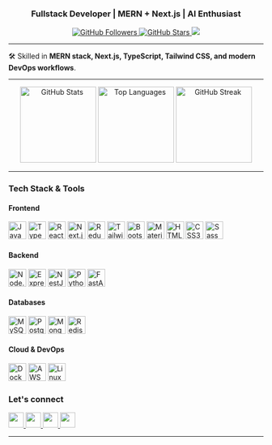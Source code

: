 <h3 align="center">Fullstack Developer | MERN + Next.js | AI Enthusiast</h3>

<p align="center">
  <a href="https://github.com/AliAsgharSWE" target="_blank">
    <img src="https://img.shields.io/github/followers/AliAsgharSWE?label=Followers&style=social" alt="GitHub Followers" />
  </a>
  <a href="https://github.com/AliAsgharSWE" target="_blank">
    <img src="https://img.shields.io/github/stars/AliAsgharSWE?label=Stars&style=social" alt="GitHub Stars" />
  </a>
  <a href="https://www.linkedin.com/in/AliAsgharSWE" target="_blank">
    <img src="https://img.shields.io/badge/-Connect-blue?logo=Linkedin&logoColor=white&style=flat" />
  </a>
</p>

---

🛠 Skilled in **MERN stack, Next.js, TypeScript, Tailwind CSS, and modern DevOps workflows**.  

---

<div align="center">
  <img src="https://github-readme-stats.vercel.app/api?username=AliAsgharSWE&show_icons=true&theme=radical&hide_border=false&count_private=true" height="150" alt="GitHub Stats" />
  <img src="https://github-readme-stats.vercel.app/api/top-langs/?username=AliAsgharSWE&layout=compact&theme=radical&hide_border=false&langs_count=8" height="150" alt="Top Languages" />
  <img src="https://github-readme-streak-stats.herokuapp.com?user=AliAsgharSWE&theme=radical&hide_border=false" height="150" alt="GitHub Streak" />
</div>

---

### Tech Stack & Tools  

#### Frontend  
<p align="left">
  <img src="https://cdn.jsdelivr.net/gh/devicons/devicon/icons/javascript/javascript-original.svg" height="35" alt="JavaScript" />
  <img src="https://cdn.jsdelivr.net/gh/devicons/devicon/icons/typescript/typescript-original.svg" height="35" alt="TypeScript" />
  <img src="https://cdn.jsdelivr.net/gh/devicons/devicon/icons/react/react-original.svg" height="35" alt="React" />
  <img src="https://cdn.jsdelivr.net/gh/devicons/devicon/icons/nextjs/nextjs-original.svg" height="35" alt="Next.js" />
  <img src="https://cdn.jsdelivr.net/gh/devicons/devicon/icons/redux/redux-original.svg" height="35" alt="Redux" />
  <img src="https://cdn.jsdelivr.net/gh/devicons/devicon/icons/tailwindcss/tailwindcss-original.svg" height="35" alt="Tailwind CSS" />
  <img src="https://cdn.jsdelivr.net/gh/devicons/devicon/icons/bootstrap/bootstrap-original.svg" height="35" alt="Bootstrap" />
  <img src="https://cdn.jsdelivr.net/gh/devicons/devicon/icons/materialui/materialui-original.svg" height="35" alt="Material UI" />
  <img src="https://cdn.jsdelivr.net/gh/devicons/devicon/icons/html5/html5-original.svg" height="35" alt="HTML5" />
  <img src="https://cdn.jsdelivr.net/gh/devicons/devicon/icons/css3/css3-original.svg" height="35" alt="CSS3" />
  <img src="https://cdn.jsdelivr.net/gh/devicons/devicon/icons/sass/sass-original.svg" height="35" alt="Sass" />
</p>

#### Backend  
<p align="left">
  <img src="https://cdn.jsdelivr.net/gh/devicons/devicon/icons/nodejs/nodejs-original.svg" height="35" alt="Node.js" />
  <img src="https://cdn.jsdelivr.net/gh/devicons/devicon/icons/express/express-original.svg" height="35" alt="Express.js" />
  <img src="https://cdn.jsdelivr.net/gh/devicons/devicon/icons/nestjs/nestjs-plain.svg" height="35" alt="NestJS" />
  <img src="https://cdn.jsdelivr.net/gh/devicons/devicon/icons/python/python-original.svg" height="35" alt="Python" />
  <img src="https://cdn.jsdelivr.net/gh/devicons/devicon/icons/fastapi/fastapi-original.svg" height="35" alt="FastAPI" />
</p>

#### Databases  
<p align="left">
  <img src="https://cdn.jsdelivr.net/gh/devicons/devicon/icons/mysql/mysql-original.svg" height="35" alt="MySQL" />
  <img src="https://cdn.jsdelivr.net/gh/devicons/devicon/icons/postgresql/postgresql-original.svg" height="35" alt="PostgreSQL" />
  <img src="https://cdn.jsdelivr.net/gh/devicons/devicon/icons/mongodb/mongodb-original.svg" height="35" alt="MongoDB" />
  <img src="https://cdn.jsdelivr.net/gh/devicons/devicon/icons/redis/redis-original.svg" height="35" alt="Redis" />
</p>

#### Cloud & DevOps  
<p align="left">
  <img src="https://cdn.jsdelivr.net/gh/devicons/devicon/icons/docker/docker-original.svg" height="35" alt="Docker" />
  <img src="https://cdn.jsdelivr.net/gh/devicons/devicon/icons/aws/aws-original.svg" height="35" alt="AWS" />
  <img src="https://cdn.jsdelivr.net/gh/devicons/devicon/icons/linux/linux-original.svg" height="35" alt="Linux" />
</p>


### Let's connect
<p align="left">
  <a href="mailto:aliasghar.dev@gmail.com" target="_blank">
    <img src="https://img.shields.io/badge/Gmail-D14836?logo=gmail&logoColor=white&style=for-the-badge" height="30" />
  </a>
  <a href="https://www.linkedin.com/in/AliAsgharSWE" target="_blank">
    <img src="https://img.shields.io/badge/LinkedIn-0077B5?logo=linkedin&logoColor=white&style=for-the-badge" height="30" />
  </a>
  <a href="https://twitter.com/AliAsgharSWE" target="_blank">
    <img src="https://img.shields.io/badge/Twitter-1DA1F2?logo=twitter&logoColor=white&style=for-the-badge" height="30" />
  </a>
  <a href="https://github.com/AliAsgharSWE" target="_blank">
    <img src="https://img.shields.io/badge/GitHub-181717?logo=github&logoColor=white&style=for-the-badge" height="30" />
  </a>
</p>

---

